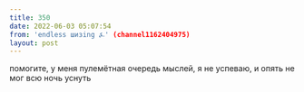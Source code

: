 ```yaml
---
title: 350
date: 2022-06-03 05:07:54
from: 'endless шизing ⍼' (channel1162404975)
layout: post
---
```


помогите, у меня пулемётная очередь мыслей, я не успеваю, и опять не мог всю ночь уснуть
